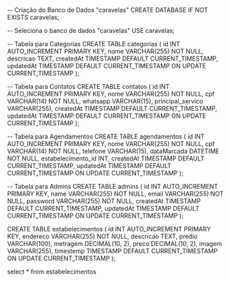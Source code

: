 -- Criação do Banco de Dados "caravelas"
CREATE DATABASE IF NOT EXISTS caravelas;

-- Seleciona o banco de dados "caravelas"
USE caravelas;

-- Tabela para Categorias
CREATE TABLE categorias (
    id INT AUTO_INCREMENT PRIMARY KEY,
    nome VARCHAR(255) NOT NULL,
    descricao TEXT,
    createdAt TIMESTAMP DEFAULT CURRENT_TIMESTAMP,
    updatedAt TIMESTAMP DEFAULT CURRENT_TIMESTAMP ON UPDATE CURRENT_TIMESTAMP
);

-- Tabela para Contatos
CREATE TABLE contatos (
    id INT AUTO_INCREMENT PRIMARY KEY,
    nome VARCHAR(255) NOT NULL,
    cpf VARCHAR(14) NOT NULL,
    whatsapp VARCHAR(15),
    principal_servico VARCHAR(255),
    createdAt TIMESTAMP DEFAULT CURRENT_TIMESTAMP,
    updatedAt TIMESTAMP DEFAULT CURRENT_TIMESTAMP ON UPDATE CURRENT_TIMESTAMP
);

-- Tabela para Agendamentos
CREATE TABLE agendamentos (
    id INT AUTO_INCREMENT PRIMARY KEY,
    nome VARCHAR(255) NOT NULL,
    cpf VARCHAR(14) NOT NULL,
    telefone VARCHAR(15),
    dataMarcada DATETIME NOT NULL,
    estabelecimento_id INT,
    createdAt TIMESTAMP DEFAULT CURRENT_TIMESTAMP,
    updatedAt TIMESTAMP DEFAULT CURRENT_TIMESTAMP ON UPDATE CURRENT_TIMESTAMP
);

-- Tabela para Admins
CREATE TABLE admins (
    id INT AUTO_INCREMENT PRIMARY KEY,
    name VARCHAR(255) NOT NULL,
    email VARCHAR(255) NOT NULL,
    password VARCHAR(255) NOT NULL,
    createdAt TIMESTAMP DEFAULT CURRENT_TIMESTAMP,
    updatedAt TIMESTAMP DEFAULT CURRENT_TIMESTAMP ON UPDATE CURRENT_TIMESTAMP
);

CREATE TABLE estabelecimentos (
    id INT AUTO_INCREMENT PRIMARY KEY,
    endereco VARCHAR(255) NOT NULL,
    descricao TEXT,
    predio VARCHAR(100),
    metragem DECIMAL(10, 2),
    preco DECIMAL(10, 2),
    imagem VARCHAR(255),
    timestemp TIMESTAMP DEFAULT CURRENT_TIMESTAMP ON UPDATE CURRENT_TIMESTAMP
);

select * from estabelecimentos
